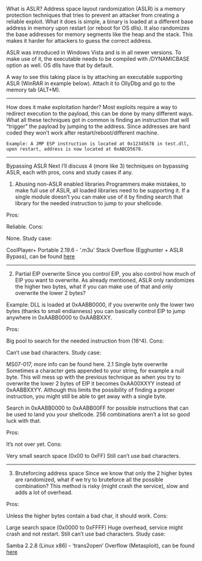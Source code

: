 What is ASLR?
Address space layout randomization (ASLR) is a memory protection techniques that tries to prevent an attacker from creating a reliable exploit. What it does is simple, a binary is loaded at a different base address in memory upon restart (or reboot for OS dlls). It also randomizes the base addresses for memory segments like the heap and the stack. This makes it harder for attackers to guess the correct address.

ASLR was introduced in Windows Vista and is in all newer versions. To make use of it, the executable needs to be compiled with /DYNAMICBASE option as well. OS dlls have that by default.

A way to see this taking place is by attaching an executable supporting ASLR (WinRAR in example below). Attach it to OllyDbg and go to the memory tab (ALT+M).

--------------------------------------------------------------------------

How does it make exploitation harder?
Most exploits require a way to redirect execution to the payload, this can be done by many different ways. What all these techniques got in common is finding an instruction that will “trigger” the payload by jumping to the address. Since addresses are hard coded they won’t work after restart/reboot/different machine.

```
Example: A JMP ESP instruction is located at 0x12345678 in test.dll, upon restart, address is now located at 0xABCD5678.
```

-----------------------------------------------------------------------------

Bypassing ASLR
Next I’ll discuss 4 (more like 3) techniques on bypassing ASLR, each with pros, cons and study cases if any.

1. Abusing non-ASLR enabled libraries
Programmers make mistakes, to make full use of ASLR, all loaded libraries need to be supporting it. If a single module doesn’t you can make use of it by finding search that library for the needed instruction to jump to your shellcode.

Pros:

Reliable.
Cons:

None.
Study case:

CoolPlayer+ Portable 2.19.6 - ‘.m3u’ Stack Overflow (Egghunter + ASLR Bypass), can be found [here](https://www.exploit-db.com/exploits/40151)


-----------------------------------------------------------------------


2. Partial EIP overwrite
Since you control EIP, you also control how much of EIP you want to overwrite. As already mentioned, ASLR only randomizes the higher two bytes, what if you can make use of that and only overwrite the lower 2 bytes?

Example: DLL is loaded at 0xAABB0000, if you overwrite only the lower two bytes (thanks to small endianness) you can basically control EIP to jump anywhere in 0xAABB0000 to 0xAABBXXY.

Pros:

Big pool to search for the needed instruction from (16^4).
Cons:

Can’t use bad characters.
Study case:

MS07-017, more info can be found here.
2.1 Single byte overwrite
Sometimes a character gets appended to your string, for example a null byte. This will mess up with the previous technique as when you try to overwrite the lower 2 bytes of EIP it becomes 0xAA00XXYY instead of 0xAABBXXYY.
Although this limits the possibility of finding a proper instruction, you might still be able to get away with a single byte.

Search in 0xAABB0000 to 0xAABB00FF for possible instructions that can be used to land you your shellcode. 256 combinations aren’t a lot so good luck with that.

Pros:

It’s not over yet.
Cons:

Very small search space (0x00 to 0xFF)
Still can’t use bad characters.

--------------------------------------------------------------------------------------

3. Bruteforcing address space
Since we know that only the 2 higher bytes are randomized, what if we try to bruteforce all the possible combination? This method is risky (might crash the service), slow and adds a lot of overhead.

Pros:

Unless the higher bytes contain a bad char, it should work.
Cons:

Large search space (0x0000 to 0xFFFF)
Huge overhead, service might crash and not restart.
Still can’t use bad characters.
Study case:

Samba 2.2.8 (Linux x86) - ‘trans2open’ Overflow (Metasploit), can be found [here](https://www.exploit-db.com/exploits/16861)



